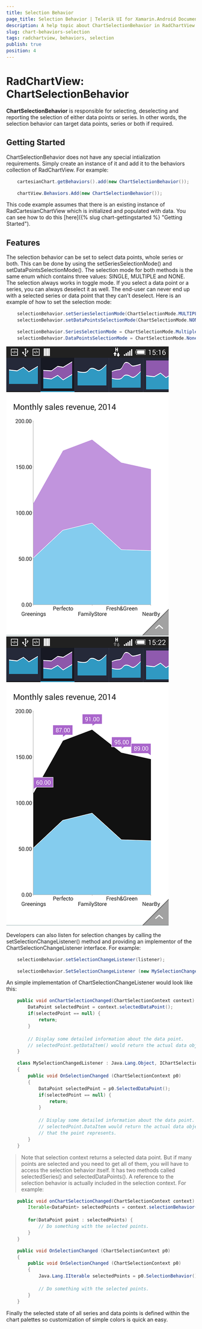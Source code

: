 ```yaml
---
title: Selection Behavior
page_title: Selection Behavior | Telerik UI for Xamarin.Android Documentation
description: A help topic about ChartSelectionBehavior in RadChartView for Android.
slug: chart-behaviors-selection
tags: radchartview, behaviors, selection
publish: true
position: 4
---
```


# RadChartView: ChartSelectionBehavior

**ChartSelectionBehavior** is responsible for selecting, deselecting and reporting the selection of either data points or series. In other words,
the selection behavior can target data points, series or both if required.

## Getting Started

ChartSelectionBehavior does not have any special intialization requirements. Simply create an instance of it and add it to the behaviors collection of
RadChartView.
For example:

```Java
	cartesianChart.getBehaviors().add(new ChartSelectionBehavior());
```
```C#
	chartView.Behaviors.Add(new ChartSelectionBehavior());
```

This code example assumes that there is an existing instance of RadCartesianChartView which is initialized and populated with data. You
can see how to do this [here]({% slug chart-gettingstarted %} "Getting Started").

## Features
The selection behavior can be set to select data points, whole series or both. This can be done by using the setSeriesSelectionMode() and
setDataPointsSelectionMode(). The selection mode for both methods is the same enum which contains three values: SINGLE, MULTIPLE and NONE.
The selection always works in toggle mode. If you select a data point or a series, you can always deselect it as well. The end-user can never
end up with a selected series or data point that they can't deselect.
Here is an example of how to set the selection mode:

```Java
	selectionBehavior.setSeriesSelectionMode(ChartSelectionMode.MULTIPLE);
	selectionBehavior.setDataPointsSelectionMode(ChartSelectionMode.NONE);
```
```C#
	selectionBehavior.SeriesSelectionMode = ChartSelectionMode.Multiple;
	selectionBehavior.DataPointsSelectionMode = ChartSelectionMode.None;
```

![area series not selected](images/chart-behaviors-selection-normal.png "series not selected")
![series selected](images/chart-behaviors-selection-selected.png "series selected")

Developers can also listen for selection changes by calling the setSelectionChangeListener() method and providing an implementor of the
ChartSelectionChangeListener interface. For example:

```Java
	selectionBehavior.setSelectionChangeListener(listener);
```
```C#
	selectionBehavior.SetSelectionChangeListener (new MySelectionChangedListener ());
```

An simple implementation of ChartSelectionChangeListener would look like this:

```Java
	public void onChartSelectionChanged(ChartSelectionContext context) {
		DataPoint selectedPoint = context.selectedDataPoint();
		if(selectedPoint == null) {
			return;
		}

		// Display some detailed information about the data point.
		// selectedPoint.getDataItem() would return the actual data object that the point represents.
	}
```
```C#
	class MySelectionChangedListener : Java.Lang.Object, IChartSelectionChangeListener
	{
		public void OnSelectionChanged (ChartSelectionContext p0)
		{
			DataPoint selectedPoint = p0.SelectedDataPoint();
			if(selectedPoint == null) {
				return;
			}

			// Display some detailed information about the data point.
			// selectedPoint.DataItem would return the actual data object 
			// that the point represents.
		}
	}
```

>Note that selection context returns a selected data point. But if many points are selected and you need to get all of them, you will have to access the selection behavior
itself. It has two methods called selectedSeries() and selectedDataPoints(). A reference to the selection behavior is actually included in the selection context. For example:

```Java
	public void onChartSelectionChanged(ChartSelectionContext context) {
		Iterable<DataPoint> selectedPoints = context.selectionBehavior().selectedDataPoints();

		for(DataPoint point : selectedPoints) {
			// Do something with the selected points.
		}
	}
```
```C#
	public void OnSelectionChanged (ChartSelectionContext p0)
	{
		public void OnSelectionChanged (ChartSelectionContext p0)
		{
			Java.Lang.IIterable selectedPoints = p0.SelectionBehavior().SelectedDataPoints();
			
			// Do something with the selected points.
		}
	}
```

Finally the selected state of all series and data points is defined within the chart palettes so customization of simple colors is quick an easy.
